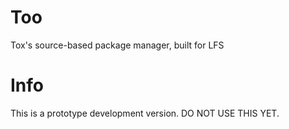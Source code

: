 # Too
Tox's source-based package manager, built for LFS

# Info
This is a prototype development version. DO NOT USE THIS YET.

